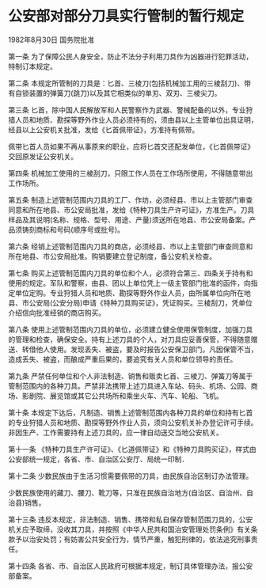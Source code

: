 # 公安部对部分刀具实行管制的暂行规定

1982年8月30日 国务院批准

<!-- INFO END -->

第一条 为了保障公民人身安全，防止不法分子利用刀具作为凶器进行犯罪活动，特制订本规定。

第二条 本规定所管制的刀具是：匕首、三棱刀(包括机械加工用的三棱刮刀)、带有自锁装置的弹簧刀(跳刀)以及其它相类似的单刃、双刃、三棱尖刀。

第三条 匕首，除中国人民解放军和人民警察作为武器、警械配备的以外，专业狩猎人员和地质、勘探等野外作业人员必须持有的，须由县以上主管单位出具证明，经县以上公安机关批准，发给《匕首佩带证》，方准持有佩带。

佩带匕首人员如果不再从事原来的职业，应将匕首交还配发单位，《匕首佩带证》交回原发证公安机关。

第四条 机械加工使用的三棱刮刀，只限工作人员在工作场所使用，不得随意带出工作场所。

第五条 制造上述管制范围内刀具的工厂、作坊，必须经县、市以上主管部门审查同意和所在地县、市公安局批准，发给《特种刀具生产许可证》，方准生产。刀具样品及其说明(名称、规格、型号、用途、产量)须送所在地县、市公安局备案。产品须铸刻商标和号码(顺序号或批号)。

第六条 经销上述管制范围内刀具的商店，必须经县、市以上主管部门审查同意和所在地县、市公安局批准。购销要建立登记制度，备公安机关检查。

第七条 购买上述管制范围内刀具的单位和个人，必须符合第三、四条关于持有和使用的规定。军队和警察，由县、团以上单位凭上一级主管部门批准的函件，向指定单位定购。专业狩猎人员和地质、勘探等野外作业人员，由所属单位向所在地县、市公安局(公安分局)申请《特种刀具购买证》，凭证购买。三棱刮刀，凭单位介绍信向批准经销的商店购买。

第八条 使用上述管制范围内刀具的单位，必须建立健全使用保管制度，加强刀具的管理和检查，确保安全。持有上述刀具的个人，对刀具应妥善保管，不得随意赠送、转借他人使用。发现丢失、被盗，要及时报告公安保卫部门。凡因保管不当，造成丢失、被盗，而酿成严重后果的，要追究有关人员和单位领导的责任。

第九条 严禁任何单位和个人非法制造、销售和贩卖匕首、三棱刀、弹簧刀等属于管制范围内的各种刀具。严禁非法携带上述刀具进入车站、码头、机场、公园、商场、影剧院、展览馆或其它公共场所和乘坐火车、汽车、轮船、飞机。

第十条 本规定下达后，凡制造、销售上述管制范围内各种刀具的单位和持有匕首的专业狩猎人员和地质、勘探等野外作业人员，须向公安机关补办登记许可手续。非因生产、工作需要持有上述刀具的，应一律自动送交当地公安机关。

第十一条 《特种刀具生产许可证》、《匕道佩带证》和《特种刀具购买证》，样式由公安部统一规定，各省、市、自治区公安厅、局统一印制．

第十二条 少数民族由于生活习惯需要佩带的刀具，由民族自治区制订办法管理。

少数民族使用的藏刀、腰刀、靴刀等，只准在民族自治地方(自治区、自治州、自治县)销售。

第十三条 违反本规定，非法制造、销售、携带和私自保存管制范围刀具的，公安机关应予取缔，没收其刀具，并按照《中华人民共和国治安管理处罚条例》有关条款予以治安处罚；有妨害公共安全行为，情节严重，触犯刑律的，依法追究刑事责任。

第十四条 各省、市、自治区人民政府可根据本规定，制订具体管理办法，报公安部备案。